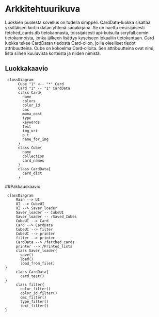 # Arkkitehtuurikuva

Luokkien puolesta sovellus on todella simppeli. CardData-luokka sisältää yksittäisen kortin datan yhtenä sanakirjana. Se on haettu ensisijaisesti fetched_cards.db tietokannasta, toissijaisesti api-kutsulla scryfall.comin tietokannoista, jonka jälkeen lisättyy kyseiseen lokaaliin tietokantaan.
Card luokka tekee CardDatan tiedosta Card-olion, joilla oleelliset tiedot attribuutteina. Cube on kokoelma Card-olioita. Sen attribuutteina ovat nimi, lista siihen kuuluvista korteista ja niiden nimistä. 


## Luokkakaavio

```mermaid
 classDiagram
      Cube "1" <-- "*" Card
      Card "1" -- "1" CardData
      class Card{
        name
        colors
        color_id
        cmc
        mana_cost
        type
        keywords
        text
        img_uri
        p_t
        name_for_img          
      }
      class Cube{
        name
        collection
        card_names
      }
      class CardData{
        card_dict
      }
```

##Pakkauskaavio


```mermaid
 classDiagram
     Main --> UI
     UI --> CubeUI
     UI --> Saver_loader
     Saver_loader -- CubeUI
     Saver_loader -- /Saved_Cubes
     CubeUI --> Card
     Card --> CardData
     CubeUI --> filter
     CubeUI --> printer
     filter --> printer
     CardData --> /fetched_cards
     printer --> /Printed_lists
     class Saver_loader{
       save()
       load()
       load_from_file()
}
     class CardData{
       card_test()
}
     class filter{
       color_filter()
       color_id_filter()
       cmc_filter()
       type_filter()
       text_filter()
}
```
